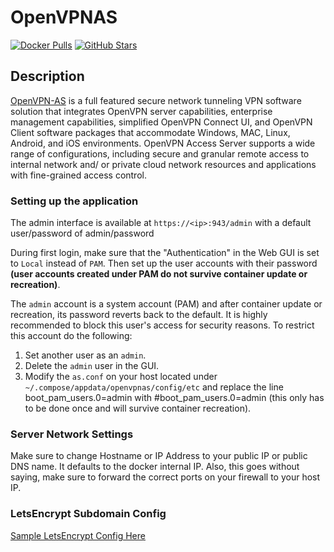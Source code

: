 # OpenVPNAS

[![Docker Pulls](https://img.shields.io/docker/pulls/linuxserver/openvpn-as?style=flat-square&color=607D8B&label=docker%20pulls&logo=docker)](https://hub.docker.com/r/linuxserver/openvpn-as)
[![GitHub Stars](https://img.shields.io/github/stars/linuxserver/docker-openvpn-as?style=flat-square&color=607D8B&label=github%20stars&logo=github)](https://github.com/linuxserver/docker-openvpn-as)

## Description

[OpenVPN-AS](https://openvpn.net/index.php/access-server/overview.html) is a full featured secure network tunneling VPN software solution that integrates OpenVPN server capabilities, enterprise management capabilities, simplified OpenVPN Connect UI, and OpenVPN Client software packages that accommodate Windows, MAC, Linux, Android, and iOS environments. OpenVPN Access Server supports a wide range of configurations, including secure and granular remote access to internal network and/ or private cloud network resources and applications with fine-grained access control.

### Setting up the application

The admin interface is available at `https://<ip>:943/admin` with a default user/password of admin/password

During first login, make sure that the "Authentication" in the Web GUI is set to `Local` instead of `PAM`. Then set up the user accounts with their password **(user accounts created under PAM do not survive container update or recreation)**.

The `admin` account is a system account (PAM) and after container update or recreation, its password reverts back to the default. It is highly recommended to block this user's access for security reasons. To restrict this account do the following:

1. Set another user as an `admin`.
2. Delete the `admin` user in the GUI.
3. Modify the `as.conf` on your host located under `~/.compose/appdata/openvpnas/config/etc` and replace the line boot_pam_users.0=admin with #boot_pam_users.0=admin (this only has to be done once and will survive container recreation).

### Server Network Settings

Make sure to change Hostname or IP Address to your public IP or public DNS name.  It defaults to the docker internal IP.  Also, this goes without saying, make sure to forward the correct ports on your firewall to your host IP.

### LetsEncrypt Subdomain Config

[Sample LetsEncrypt Config Here](https://pastebin.com/kMQ7f70f)
